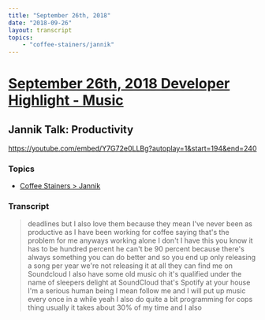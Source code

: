 ```yaml
---
title: "September 26th, 2018"
date: "2018-09-26"
layout: transcript
topics: 
    - "coffee-stainers/jannik"
---
```

# [September 26th, 2018 Developer Highlight - Music](../2018-09-26.md)
## Jannik Talk: Productivity
https://youtube.com/embed/Y7G72e0LLBg?autoplay=1&start=194&end=240
### Topics
* [Coffee Stainers > Jannik](../topics/coffee-stainers/jannik.md)

### Transcript

> deadlines but I also love them because
> they mean I've never been as productive
> as I have been working for coffee saying
> that's the problem for me anyways
> working alone I don't I have this you
> know it has to be hundred percent he
> can't be 90 percent because there's
> always something you can do better and
> so you end up only releasing a song per
> year we're not releasing it at all they
> can find me on Soundcloud I also have
> some old music oh it's qualified under
> the name of sleepers delight at
> SoundCloud that's Spotify at your house
> I'm a serious human being I mean follow
> me and I will put up music every once in
> a while yeah I also do quite a bit
> programming for cops thing usually it
> takes about 30% of my time and I also
